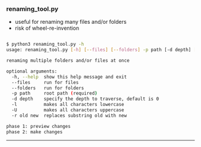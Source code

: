 ### **renaming_tool.py** ##

- useful for renaming many files and/or folders
- risk of wheel-re-invention

```bash

$ python3 renaming_tool.py -h
usage: renaming_tool.py [-h] [--files] [--folders] -p path [-d depth] [-l] [-U] [-r old new]

renaming multiple folders and/or files at once

optional arguments:
  -h, --help  show this help message and exit
  --files     run for files
  --folders   run for folders
  -p path     root path (required)
  -d depth    specify the depth to traverse, default is 0
  -l          makes all characters lowercase
  -U          makes all characters uppercase
  -r old new  replaces substring old with new

phase 1: preview changes
phase 2: make changes

```


----------
